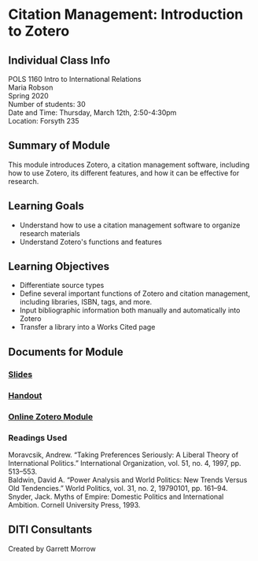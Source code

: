 # Citation Management: Introduction to Zotero

## Individual Class Info
POLS 1160 Intro to International Relations
<br>
Maria Robson
<br>
Spring 2020
<br>
Number of students: 30
<br>
Date and Time: Thursday, March 12th, 2:50-4:30pm
<br>
Location: Forsyth 235

## Summary of Module
This module introduces Zotero, a citation management software, including how to use Zotero, its different features, and how it can be effective for research.

## Learning Goals
- Understand how to use a citation management software to organize research materials
- Understand Zotero's functions and features

## Learning Objectives
- Differentiate source types
- Define several important functions of Zotero and citation management, including libraries, ISBN, tags, and more.
- Input bibliographic information both manually and automatically into Zotero
- Transfer a library into a Works Cited page

## Documents for Module

### [Slides](https://github.com/NULabNortheastern/digitalassignmentshowcase/blob/master/citation_management/internationalrelations-spring2020-robson/slides.pdf)

### [Handout](https://github.com/NULabNortheastern/digitalassignmentshowcase/blob/master/citation_management/internationalrelations-spring2020-robson/handout.pdf)

### [Online Zotero Module](https://github.com/NULabNortheastern/digitalassignmentshowcase/blob/master/citation_management/internationalrelations-spring2020-robson/Zotero-online_module.pdf)

### Readings Used
Moravcsik, Andrew. “Taking Preferences Seriously: A Liberal Theory of International Politics.” International Organization, vol. 51, no. 4, 1997, pp. 513–553.
<br/>
Baldwin, David A. “Power Analysis and World Politics: New Trends Versus Old Tendencies.” World Politics, vol. 31, no. 2, 19790101, pp. 161–94.
<br/>
Snyder, Jack. Myths of Empire: Domestic Politics and International Ambition. Cornell University Press, 1993.

## DITI Consultants
Created by Garrett Morrow
